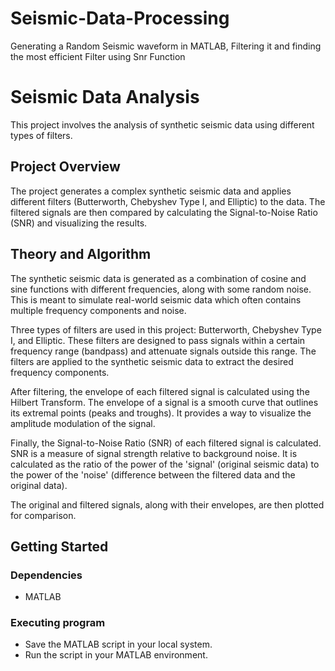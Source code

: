 # Seismic-Data-Processing
Generating a Random Seismic waveform in MATLAB, Filtering it and finding the most efficient Filter using Snr Function
# Seismic Data Analysis

This project involves the analysis of synthetic seismic data using different types of filters.

## Project Overview

The project generates a complex synthetic seismic data and applies different filters (Butterworth, Chebyshev Type I, and Elliptic) to the data. The filtered signals are then compared by calculating the Signal-to-Noise Ratio (SNR) and visualizing the results.

## Theory and Algorithm

The synthetic seismic data is generated as a combination of cosine and sine functions with different frequencies, along with some random noise. This is meant to simulate real-world seismic data which often contains multiple frequency components and noise.

Three types of filters are used in this project: Butterworth, Chebyshev Type I, and Elliptic. These filters are designed to pass signals within a certain frequency range (bandpass) and attenuate signals outside this range. The filters are applied to the synthetic seismic data to extract the desired frequency components.

After filtering, the envelope of each filtered signal is calculated using the Hilbert Transform. The envelope of a signal is a smooth curve that outlines its extremal points (peaks and troughs). It provides a way to visualize the amplitude modulation of the signal.

Finally, the Signal-to-Noise Ratio (SNR) of each filtered signal is calculated. SNR is a measure of signal strength relative to background noise. It is calculated as the ratio of the power of the 'signal' (original seismic data) to the power of the 'noise' (difference between the filtered data and the original data).

The original and filtered signals, along with their envelopes, are then plotted for comparison.

## Getting Started

### Dependencies

* MATLAB

### Executing program

* Save the MATLAB script in your local system.
* Run the script in your MATLAB environment.
